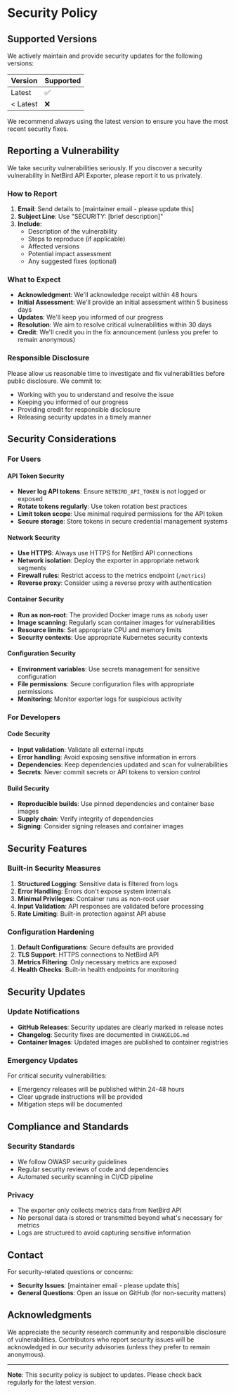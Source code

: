 # Security Policy

## Supported Versions

We actively maintain and provide security updates for the following versions:

| Version  | Supported          |
| -------- | ------------------ |
| Latest   | :white_check_mark: |
| < Latest | :x:                |

We recommend always using the latest version to ensure you have the most recent security fixes.

## Reporting a Vulnerability

We take security vulnerabilities seriously. If you discover a security vulnerability in NetBird API Exporter, please report it to us privately.

### How to Report

1. **Email**: Send details to [maintainer email - please update this]
2. **Subject Line**: Use "SECURITY: [brief description]"
3. **Include**:
   - Description of the vulnerability
   - Steps to reproduce (if applicable)
   - Affected versions
   - Potential impact assessment
   - Any suggested fixes (optional)

### What to Expect

- **Acknowledgment**: We'll acknowledge receipt within 48 hours
- **Initial Assessment**: We'll provide an initial assessment within 5 business days
- **Updates**: We'll keep you informed of our progress
- **Resolution**: We aim to resolve critical vulnerabilities within 30 days
- **Credit**: We'll credit you in the fix announcement (unless you prefer to remain anonymous)

### Responsible Disclosure

Please allow us reasonable time to investigate and fix vulnerabilities before public disclosure. We commit to:

- Working with you to understand and resolve the issue
- Keeping you informed of our progress
- Providing credit for responsible disclosure
- Releasing security updates in a timely manner

## Security Considerations

### For Users

#### API Token Security

- **Never log API tokens**: Ensure `NETBIRD_API_TOKEN` is not logged or exposed
- **Rotate tokens regularly**: Use token rotation best practices
- **Limit token scope**: Use minimal required permissions for the API token
- **Secure storage**: Store tokens in secure credential management systems

#### Network Security

- **Use HTTPS**: Always use HTTPS for NetBird API connections
- **Network isolation**: Deploy the exporter in appropriate network segments
- **Firewall rules**: Restrict access to the metrics endpoint (`/metrics`)
- **Reverse proxy**: Consider using a reverse proxy with authentication

#### Container Security

- **Run as non-root**: The provided Docker image runs as `nobody` user
- **Image scanning**: Regularly scan container images for vulnerabilities
- **Resource limits**: Set appropriate CPU and memory limits
- **Security contexts**: Use appropriate Kubernetes security contexts

#### Configuration Security

- **Environment variables**: Use secrets management for sensitive configuration
- **File permissions**: Secure configuration files with appropriate permissions
- **Monitoring**: Monitor exporter logs for suspicious activity

### For Developers

#### Code Security

- **Input validation**: Validate all external inputs
- **Error handling**: Avoid exposing sensitive information in errors
- **Dependencies**: Keep dependencies updated and scan for vulnerabilities
- **Secrets**: Never commit secrets or API tokens to version control

#### Build Security

- **Reproducible builds**: Use pinned dependencies and container base images
- **Supply chain**: Verify integrity of dependencies
- **Signing**: Consider signing releases and container images

## Security Features

### Built-in Security Measures

1. **Structured Logging**: Sensitive data is filtered from logs
2. **Error Handling**: Errors don't expose system internals
3. **Minimal Privileges**: Container runs as non-root user
4. **Input Validation**: API responses are validated before processing
5. **Rate Limiting**: Built-in protection against API abuse

### Configuration Hardening

1. **Default Configurations**: Secure defaults are provided
2. **TLS Support**: HTTPS connections to NetBird API
3. **Metrics Filtering**: Only necessary metrics are exposed
4. **Health Checks**: Built-in health endpoints for monitoring

## Security Updates

### Update Notifications

- **GitHub Releases**: Security updates are clearly marked in release notes
- **Changelog**: Security fixes are documented in `CHANGELOG.md`
- **Container Images**: Updated images are published to container registries

### Emergency Updates

For critical security vulnerabilities:

- Emergency releases will be published within 24-48 hours
- Clear upgrade instructions will be provided
- Mitigation steps will be documented

## Compliance and Standards

### Security Standards

- We follow OWASP security guidelines
- Regular security reviews of code and dependencies
- Automated security scanning in CI/CD pipeline

### Privacy

- The exporter only collects metrics data from NetBird API
- No personal data is stored or transmitted beyond what's necessary for metrics
- Logs are structured to avoid capturing sensitive information

## Contact

For security-related questions or concerns:

- **Security Issues**: [maintainer email - please update this]
- **General Questions**: Open an issue on GitHub (for non-security matters)

## Acknowledgments

We appreciate the security research community and responsible disclosure of vulnerabilities. Contributors who report security issues will be acknowledged in our security advisories (unless they prefer to remain anonymous).

---

**Note**: This security policy is subject to updates. Please check back regularly for the latest version.
